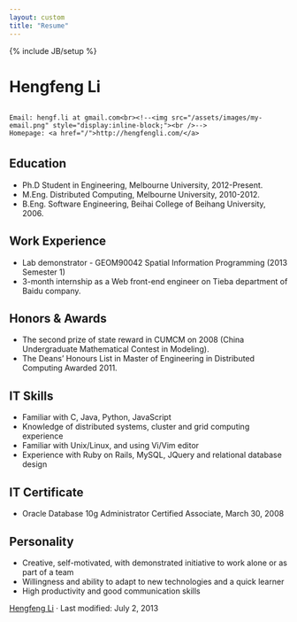 ```yaml
---
layout: custom
title: "Resume"
---
```

{% include JB/setup %}

Hengfeng Li
===========

<!--There is a [PDF version](/assets/uploads/cv_eng.pdf) for printing.-->

<div style="width: 100%; float: left; margin-bottom: 1.5em;">

    Email: hengf.li at gmail.com<br><!--<img src="/assets/images/my-email.png" style="display:inline-block;"><br />-->
    Homepage: <a href="/">http://hengfengli.com/</a>

</div>

Education
---------

*    Ph.D Student in Engineering, Melbourne University, 2012-Present.
*    M.Eng. Distributed Computing, Melbourne University, 2010-2012.
*    B.Eng. Software Engineering, Beihai College of Beihang University, 2006.

Work Experience
----------

*   Lab demonstrator - GEOM90042 Spatial Information Programming (2013 Semester 1)
*   3-month internship as a Web front-end engineer on Tieba department of Baidu company.

Honors & Awards
----------

*   The second prize of state reward in CUMCM on 2008 (China Undergraduate Mathematical Contest in Modeling).
*   The Deans’ Honours List in Master of Engineering in Distributed Computing Awarded 2011.

IT Skills
---------

*   Familiar with C, Java, Python, JavaScript
*   Knowledge of distributed systems, cluster and grid computing experience
*   Familiar with Unix/Linux, and using Vi/Vim editor
*   Experience with Ruby on Rails, MySQL, JQuery and relational database design


IT Certificate
--------------

*   Oracle Database 10g Administrator Certified Associate, March 30, 2008

Personality
-----------

*   Creative, self-motivated, with demonstrated initiative to work alone or as part of a team
*   Willingness and ability to adapt to new technologies and a quick learner
*   High productivity and good communication skills

[Hengfeng Li](/) &#183; Last modified: July 2, 2013
